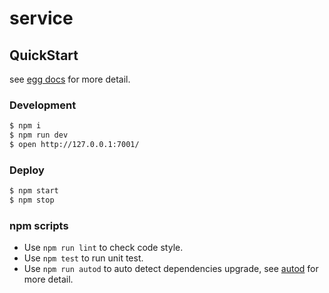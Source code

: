 # service



## QuickStart

<!-- add docs here for user -->

see [egg docs][egg] for more detail.

### Development

```bash
$ npm i
$ npm run dev
$ open http://127.0.0.1:7001/
```

### Deploy

```bash
$ npm start
$ npm stop
```

### npm scripts

- Use `npm run lint` to check code style.
- Use `npm test` to run unit test.
- Use `npm run autod` to auto detect dependencies upgrade, see [autod](https://www.npmjs.com/package/autod) for more detail.


[egg]: https://eggjs.org